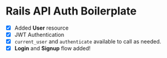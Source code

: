 # Rails API Auth Boilerplate

- [x] Added **User** resource
- [x] JWT Authentication
- [x] `current_user` and `authenticate` available to call as needed.
- [x] **Login** and **Signup** flow added!   
